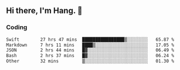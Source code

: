 ## Hi there, I'm Hang. 👋

### Coding

<!--START_SECTION:waka-->

```txt
Swift        27 hrs 47 mins  ████████████████▒░░░░░░░░   65.87 %
Markdown     7 hrs 11 mins   ████▒░░░░░░░░░░░░░░░░░░░░   17.05 %
JSON         2 hrs 44 mins   █▓░░░░░░░░░░░░░░░░░░░░░░░   06.49 %
Bash         2 hrs 37 mins   █▓░░░░░░░░░░░░░░░░░░░░░░░   06.24 %
Other        32 mins         ▒░░░░░░░░░░░░░░░░░░░░░░░░   01.30 %
```

<!--END_SECTION:waka-->
